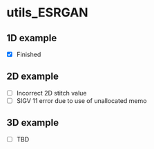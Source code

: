 # utils_ESRGAN
## 1D example
- [x] Finished
## 2D example
- [ ] Incorrect 2D stitch value
- [ ] SIGV 11 error due to use of unallocated memo
## 3D example
- [ ] TBD
